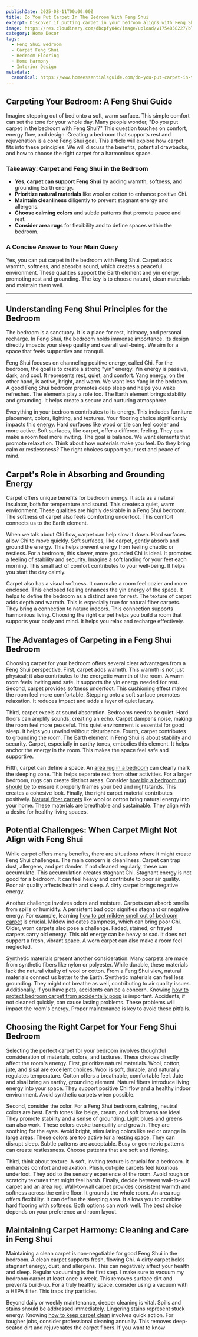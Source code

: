 ```yaml
---
publishDate: 2025-08-11T00:00:00Z
title: Do You Put Carpet In The Bedroom With Feng Shui
excerpt: Discover if putting carpet in your bedroom aligns with Feng Shui principles for a calm, balanced space. Learn best practices for harmony.
image: https://res.cloudinary.com/dbcpfy04c/image/upload/v1754858227/blog_image_1754858226_pq8typ.webp
category: Home Decor
tags:
  - Feng Shui Bedroom
  - Carpet Feng Shui
  - Bedroom Flooring
  - Home Harmony
  - Interior Design
metadata:
  canonical: https://www.homeessentialsguide.com/do-you-put-carpet-in-the-bedroom-with-feng-shui
---
```


## Carpeting Your Bedroom: A Feng Shui Guide

Imagine stepping out of bed onto a soft, warm surface. This simple comfort can set the tone for your whole day. Many people wonder, "Do you put carpet in the bedroom with Feng Shui?" This question touches on comfort, energy flow, and design. Creating a bedroom that supports rest and rejuvenation is a core Feng Shui goal. This article will explore how carpet fits into these principles. We will discuss the benefits, potential drawbacks, and how to choose the right carpet for a harmonious space.

### Takeaway: Carpet and Feng Shui in the Bedroom

*   **Yes, carpet can support Feng Shui** by adding warmth, softness, and grounding Earth energy.
*   **Prioritize natural materials** like wool or cotton to enhance positive Chi.
*   **Maintain cleanliness** diligently to prevent stagnant energy and allergens.
*   **Choose calming colors** and subtle patterns that promote peace and rest.
*   **Consider area rugs** for flexibility and to define spaces within the bedroom.

### A Concise Answer to Your Main Query

Yes, you can put carpet in the bedroom with Feng Shui. Carpet adds warmth, softness, and absorbs sound, which creates a peaceful environment. These qualities support the Earth element and yin energy, promoting rest and grounding. The key is to choose natural, clean materials and maintain them well.

---

## Understanding Feng Shui Principles for the Bedroom

The bedroom is a sanctuary. It is a place for rest, intimacy, and personal recharge. In Feng Shui, the bedroom holds immense importance. Its design directly impacts your sleep quality and overall well-being. We aim for a space that feels supportive and tranquil.

Feng Shui focuses on channeling positive energy, called Chi. For the bedroom, the goal is to create a strong "yin" energy. Yin energy is passive, dark, and cool. It represents rest, quiet, and comfort. Yang energy, on the other hand, is active, bright, and warm. We want less Yang in the bedroom. A good Feng Shui bedroom promotes deep sleep and helps you wake refreshed. The elements play a role too. The Earth element brings stability and grounding. It helps create a secure and nurturing atmosphere.

Everything in your bedroom contributes to its energy. This includes furniture placement, colors, lighting, and textures. Your flooring choice significantly impacts this energy. Hard surfaces like wood or tile can feel cooler and more active. Soft surfaces, like carpet, offer a different feeling. They can make a room feel more inviting. The goal is balance. We want elements that promote relaxation. Think about how materials make you feel. Do they bring calm or restlessness? The right choices support your rest and peace of mind.

## Carpet's Role in Absorbing and Grounding Energy

Carpet offers unique benefits for bedroom energy. It acts as a natural insulator, both for temperature and sound. This creates a quiet, warm environment. These qualities are highly desirable in a Feng Shui bedroom. The softness of carpet also feels comforting underfoot. This comfort connects us to the Earth element.

When we talk about Chi flow, carpet can help slow it down. Hard surfaces allow Chi to move quickly. Soft surfaces, like carpet, gently absorb and ground the energy. This helps prevent energy from feeling chaotic or restless. For a bedroom, this slower, more grounded Chi is ideal. It promotes a feeling of stability and security. Imagine a soft landing for your feet each morning. This small act of comfort contributes to your well-being. It helps you start the day calmly.

Carpet also has a visual softness. It can make a room feel cozier and more enclosed. This enclosed feeling enhances the yin energy of the space. It helps to define the bedroom as a distinct area for rest. The texture of carpet adds depth and warmth. This is especially true for natural fiber carpets. They bring a connection to nature indoors. This connection supports harmonious living. Choosing the right carpet helps you build a room that supports your body and mind. It helps you relax and recharge effectively.

## The Advantages of Carpeting in a Feng Shui Bedroom

Choosing carpet for your bedroom offers several clear advantages from a Feng Shui perspective. First, carpet adds warmth. This warmth is not just physical; it also contributes to the energetic warmth of the room. A warm room feels inviting and safe. It supports the yin energy needed for rest. Second, carpet provides softness underfoot. This cushioning effect makes the room feel more comfortable. Stepping onto a soft surface promotes relaxation. It reduces impact and adds a layer of quiet luxury.

Third, carpet excels at sound absorption. Bedrooms need to be quiet. Hard floors can amplify sounds, creating an echo. Carpet dampens noise, making the room feel more peaceful. This quiet environment is essential for good sleep. It helps you unwind without disturbance. Fourth, carpet contributes to grounding the room. The Earth element in Feng Shui is about stability and security. Carpet, especially in earthy tones, embodies this element. It helps anchor the energy in the room. This makes the space feel safe and supportive.

Fifth, carpet can define a space. An [area rug in a bedroom](https://homeessentialsguide.com/how-to-position-area-rug-in-a-bedroom) can clearly mark the sleeping zone. This helps separate rest from other activities. For a larger bedroom, rugs can create distinct areas. Consider [how big a bedroom rug should be](https://homeessentialsguide.com/how-big-should-a-bedroom-rug-be) to ensure it properly frames your bed and nightstands. This creates a cohesive look. Finally, the right carpet material contributes positively. [Natural fiber carpets](https://homeessentialsguide.com/what-material-is-good-for-a-bedroom-rug) like wool or cotton bring natural energy into your home. These materials are breathable and sustainable. They align with a desire for healthy living spaces.

## Potential Challenges: When Carpet Might Not Align with Feng Shui

While carpet offers many benefits, there are situations where it might create Feng Shui challenges. The main concern is cleanliness. Carpet can trap dust, allergens, and pet dander. If not cleaned regularly, these can accumulate. This accumulation creates stagnant Chi. Stagnant energy is not good for a bedroom. It can feel heavy and contribute to poor air quality. Poor air quality affects health and sleep. A dirty carpet brings negative energy.

Another challenge involves odors and moisture. Carpets can absorb smells from spills or humidity. A persistent bad odor signifies stagnant or negative energy. For example, learning [how to get mildew smell out of bedroom carpet](https://homeessentialsguide.com/how-to-get-mildew-smell-out-of-bedroom-carpet) is crucial. Mildew indicates dampness, which can bring poor Chi. Older, worn carpets also pose a challenge. Faded, stained, or frayed carpets carry old energy. This old energy can be heavy or sad. It does not support a fresh, vibrant space. A worn carpet can also make a room feel neglected.

Synthetic materials present another consideration. Many carpets are made from synthetic fibers like nylon or polyester. While durable, these materials lack the natural vitality of wool or cotton. From a Feng Shui view, natural materials connect us better to the Earth. Synthetic materials can feel less grounding. They might not breathe as well, contributing to air quality issues. Additionally, if you have pets, accidents can be a concern. Knowing [how to protect bedroom carpet from accidentally poop](https://homeessentialsguide.com/how-to-protect-bedroom-carpet-from-accidentally-poop) is important. Accidents, if not cleaned quickly, can cause lasting problems. These problems will impact the room's energy. Proper maintenance is key to avoid these pitfalls.

## Choosing the Right Carpet for Your Feng Shui Bedroom

Selecting the perfect carpet for your bedroom involves thoughtful consideration of materials, colors, and textures. These choices directly affect the room's energy. First, prioritize natural materials. Wool, cotton, jute, and sisal are excellent choices. Wool is soft, durable, and naturally regulates temperature. Cotton offers a breathable, comfortable feel. Jute and sisal bring an earthy, grounding element. Natural fibers introduce living energy into your space. They support positive Chi flow and a healthy indoor environment. Avoid synthetic carpets when possible.

Second, consider the color. For a Feng Shui bedroom, calming, neutral colors are best. Earth tones like beige, cream, and soft browns are ideal. They promote stability and a sense of grounding. Light blues and greens can also work. These colors evoke tranquility and growth. They are soothing for the eyes. Avoid bright, stimulating colors like red or orange in large areas. These colors are too active for a resting space. They can disrupt sleep. Subtle patterns are acceptable. Busy or geometric patterns can create restlessness. Choose patterns that are soft and flowing.

Third, think about texture. A soft, inviting texture is crucial for a bedroom. It enhances comfort and relaxation. Plush, cut-pile carpets feel luxurious underfoot. They add to the sensory experience of the room. Avoid rough or scratchy textures that might feel harsh. Finally, decide between wall-to-wall carpet and an area rug. Wall-to-wall carpet provides consistent warmth and softness across the entire floor. It grounds the whole room. An area rug offers flexibility. It can define the sleeping area. It allows you to combine hard flooring with softness. Both options can work well. The best choice depends on your preference and room layout.

## Maintaining Carpet Harmony: Cleaning and Care in Feng Shui

Maintaining a clean carpet is non-negotiable for good Feng Shui in the bedroom. A clean carpet supports fresh, flowing Chi. A dirty carpet holds stagnant energy, dust, and allergens. This can negatively affect your health and sleep. Regular vacuuming is the first step. I make sure to vacuum my bedroom carpet at least once a week. This removes surface dirt and prevents build-up. For a truly healthy space, consider using a vacuum with a HEPA filter. This traps tiny particles.

Beyond daily or weekly maintenance, deeper cleaning is vital. Spills and stains should be addressed immediately. Lingering stains represent stuck energy. Knowing [how to keep carpet clean](https://homeessentialsguide.com/how-to-keep-carpet-clean) involves quick action. For tougher jobs, consider professional cleaning annually. This removes deep-seated dirt and rejuvenates the carpet fibers. If you want to know